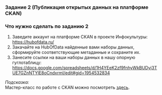 ### Задание 2 (Публикация открытых данных на платформе CKAN)

### Что нужно сделать по заданию 2

1. Заведите аккаунт на платформе CKAN в проекте Инфокультуры: https://hubofdata.ru/
2. Закачайте на HubOfData найденные вами наборы данных, сформируйте соответствующие метаданные и сохраните их.   
3. Занесите ссылки на ваши наборы данных в нашу опорную гуглотаблицу: https://docs.google.com/spreadsheets/d/1H4YEeK2zf9fnhyWkBUDyj3TUE7GZnNTYlE8oCndxrmI/edit#gid=1954532834        

*Подсказка:*       
Мастер-класс по работе с CKAN можно посмотреть [здесь](https://youtu.be/U5aZHW1frxw?list=PLfSN69RCPDM9pqByd9AXpfNaKTqkk260y).
